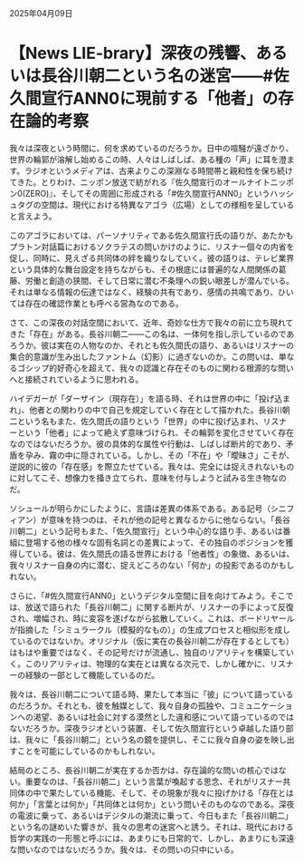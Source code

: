 2025年04月09日

# 【News LIE-brary】深夜の残響、あるいは長谷川朝二という名の迷宮――#佐久間宣行ANN0に現前する「他者」の存在論的考察

我々は深夜という時間に、何を求めているのだろうか。日中の喧騒が遠ざかり、世界の輪郭が溶解し始めるこの時、人々はしばしば、ある種の「声」に耳を澄ます。ラジオというメディアは、古来よりこの深淵なる時間帯と親和性を保ち続けてきた。とりわけ、ニッポン放送で紡がれる『佐久間宣行のオールナイトニッポン0(ZERO)』、そしてその周囲に形成される「#佐久間宣行ANN0」というハッシュタグの空間は、現代における特異なアゴラ（広場）としての様相を呈していると言えよう。

このアゴラにおいては、パーソナリティである佐久間宣行氏の語りが、あたかもプラトン対話篇におけるソクラテスの問いかけのように、リスナー個々の内省を促し、同時に、見えざる共同体の絆を織りなしていく。彼の語りは、テレビ業界という具体的な舞台設定を持ちながらも、その根底には普遍的な人間関係の葛藤、労働と創造の狭間、そして日常に潜む不条理への鋭い眼差しが潜んでいる。それは単なる情報の伝達ではなく、経験の共有であり、感情の共鳴であり、ひいては存在の確認作業とも呼べる営為なのである。

さて、この深夜の対話空間において、近年、奇妙な仕方で我々の前に立ち現れてきた「存在」がある。長谷川朝二――この名は、一体何を指し示しているのであろうか。彼は実在の人物なのか、それとも佐久間氏の語り、あるいはリスナーの集合的意識が生み出したファントム（幻影）に過ぎないのか。この問いは、単なるゴシップ的好奇心を超えて、我々の認識と存在そのものに関わる根源的な問いへと接続されているように思われる。

ハイデガーが「ダーザイン（現存在）」を語る時、それは世界の中に「投げ込まれ」、他者との関わりの中で自己を規定していく存在として描かれた。長谷川朝二という名もまた、佐久間氏の語りという「世界」の中に投げ込まれ、リスナーという「他者」によって絶えず意味づけられ、その輪郭を変化させていく存在なのではないだろうか。彼の具体的な属性や行動は、しばしば断片的であり、矛盾を孕み、霧の中に隠されている。しかし、その「不在」や「曖昧さ」こそが、逆説的に彼の「存在感」を際立たせている。我々は、完全には捉えきれないものに対してこそ、想像力を掻き立てられ、意味を付与しようと試みる生き物なのだ。

ソシュールが明らかにしたように、言語は差異の体系である。ある記号（シニフィアン）が意味を持つのは、それが他の記号と異なるからに他ならない。「長谷川朝二」という記号もまた、「佐久間宣行」という中心的な語り手、あるいは番組に登場する他の様々な固有名詞との差異によって、その独自のポジションを獲得している。彼は、佐久間氏の語る世界における「他者性」の象徴、あるいは、我々リスナー自身の内に潜む、捉えどころのない「何か」の投影であるのかもしれない。

さらに、「#佐久間宣行ANN0」というデジタル空間に目を向けてみよう。そこでは、放送で語られた「長谷川朝二」に関する断片が、リスナーの手によって反復され、増幅され、時に変容を遂げながら拡散していく。これは、ボードリヤールが指摘した「シミュラークル（模擬的なもの）」の生成プロセスと相似形を成しているのではないか。オリジナル（仮に実在の長谷川朝二が存在するとしても）はもはや重要ではなく、その記号だけが流通し、独自のリアリティを構築していく。このリアリティは、物理的な実在とは異なる次元で、しかし確かに、リスナーの経験の一部として機能しているのだ。

我々は、長谷川朝二について語る時、果たして本当に「彼」について語っているのだろうか。それとも、彼を触媒として、我々自身の孤独や、コミュニケーションへの渇望、あるいは社会に対する漠然とした違和感について語っているのではないだろうか。深夜ラジオという装置、そして佐久間宣行という卓越した語り部は、我々に「長谷川朝二」という名の鏡を提供し、そこに我々自身の姿を映し出すことを可能にしているのかもしれない。

結局のところ、長谷川朝二が実在するか否かは、存在論的な問いの核心ではない。重要なのは、「長谷川朝二」という言葉が喚起する思念、それがリスナー共同体の中で果たしている機能、そして、その現象が我々に投げかける「存在とは何か」「言葉とは何か」「共同体とは何か」という問いそのものなのである。深夜の電波に乗って、あるいはデジタルの潮流に乗って、今日もまた「長谷川朝二」という名の謎めいた響きが、我々の思考の迷宮へと誘う。それは、現代における哲学の実践の一形態と呼ぶには、あまりにも日常的で、しかし、あまりにも深遠な問いなのではないだろうか。我々は、その問いの只中にいる。
